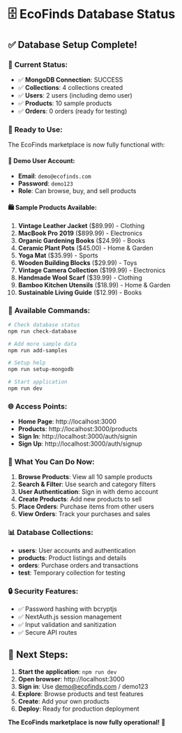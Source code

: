 # 🗄️ EcoFinds Database Status

## ✅ **Database Setup Complete!**

### 🎯 **Current Status:**
- ✅ **MongoDB Connection**: SUCCESS
- ✅ **Collections**: 4 collections created
- ✅ **Users**: 2 users (including demo user)
- ✅ **Products**: 10 sample products
- ✅ **Orders**: 0 orders (ready for testing)

### 🚀 **Ready to Use:**

The EcoFinds marketplace is now fully functional with:

#### 👥 **Demo User Account:**
- **Email**: `demo@ecofinds.com`
- **Password**: `demo123`
- **Role**: Can browse, buy, and sell products

#### 🛍️ **Sample Products Available:**
1. **Vintage Leather Jacket** ($89.99) - Clothing
2. **MacBook Pro 2019** ($899.99) - Electronics
3. **Organic Gardening Books** ($24.99) - Books
4. **Ceramic Plant Pots** ($45.00) - Home & Garden
5. **Yoga Mat** ($35.99) - Sports
6. **Wooden Building Blocks** ($29.99) - Toys
7. **Vintage Camera Collection** ($199.99) - Electronics
8. **Handmade Wool Scarf** ($39.99) - Clothing
9. **Bamboo Kitchen Utensils** ($18.99) - Home & Garden
10. **Sustainable Living Guide** ($12.99) - Books

### 🔧 **Available Commands:**

```bash
# Check database status
npm run check-database

# Add more sample data
npm run add-samples

# Setup help
npm run setup-mongodb

# Start application
npm run dev
```

### 🌐 **Access Points:**

- **Home Page**: http://localhost:3000
- **Products**: http://localhost:3000/products
- **Sign In**: http://localhost:3000/auth/signin
- **Sign Up**: http://localhost:3000/auth/signup

### 🎉 **What You Can Do Now:**

1. **Browse Products**: View all 10 sample products
2. **Search & Filter**: Use search and category filters
3. **User Authentication**: Sign in with demo account
4. **Create Products**: Add new products to sell
5. **Place Orders**: Purchase items from other users
6. **View Orders**: Track your purchases and sales

### 📊 **Database Collections:**

- **users**: User accounts and authentication
- **products**: Product listings and details
- **orders**: Purchase orders and transactions
- **test**: Temporary collection for testing

### 🔒 **Security Features:**

- ✅ Password hashing with bcryptjs
- ✅ NextAuth.js session management
- ✅ Input validation and sanitization
- ✅ Secure API routes

## 🎯 **Next Steps:**

1. **Start the application**: `npm run dev`
2. **Open browser**: http://localhost:3000
3. **Sign in**: Use demo@ecofinds.com / demo123
4. **Explore**: Browse products and test features
5. **Create**: Add your own products
6. **Deploy**: Ready for production deployment

**The EcoFinds marketplace is now fully operational!** 🚀

